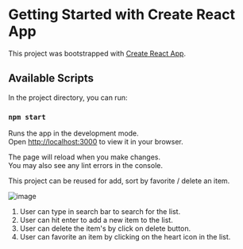 # Getting Started with Create React App

This project was bootstrapped with [Create React App](https://github.com/facebook/create-react-app).

## Available Scripts

In the project directory, you can run:

### `npm start`

Runs the app in the development mode.\
Open [http://localhost:3000](http://localhost:3000) to view it in your browser.

The page will reload when you make changes.\
You may also see any lint errors in the console.

This project can be reused for add, sort by favorite / delete an item.

![image](https://user-images.githubusercontent.com/15200359/152868646-7323d4f9-bb51-4f0e-9193-6e3583d807bd.png)

1. User can type in search bar to search for the list.
2. User can hit enter to add a new item to the list.
3. User can delete the item's by click on delete button.
4. User can favorite an item by clicking on the heart icon in the list.
